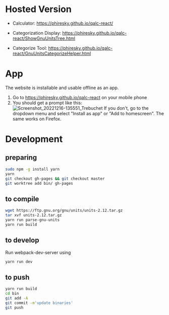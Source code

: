 # Hosted Version

-   Calculator: https://phiresky.github.io/qalc-react/

-   Categorization Display: https://phiresky.github.io/qalc-react/ShowGnuUnitsTree.html
-   Categorize Tool: https://phiresky.github.io/qalc-react/GnuUnitsCategorizeHelper.html

# App

The website is installable and usable offline as an app. 

1. Go to https://phiresky.github.io/qalc-react on your mobile phone
2. You should get a prompt like this: ![Screenshot_20221216-135551_Trebuchet](https://user-images.githubusercontent.com/2303841/208103552-5b85efb3-0805-40e5-8dd7-83b0ac781d7d.png) If you don't, go to the dropdown menu and select "Install as app" or "Add to homescreen". The same works on Firefox.

# Development

## preparing

```bash
sudo npm -g install yarn
yarn
git checkout gh-pages && git checkout master
git worktree add bin/ gh-pages
```

## to compile

```bash
wget https://ftp.gnu.org/gnu/units/units-2.12.tar.gz
tar xvf units-2.12.tar.gz
yarn run parse-gnu-units
yarn run build
```

## to develop

Run webpack-dev-server using

```bash
yarn run dev
```

## to push

```bash
yarn run build
cd bin
git add -A
git commit -m'update binaries'
git push
```
